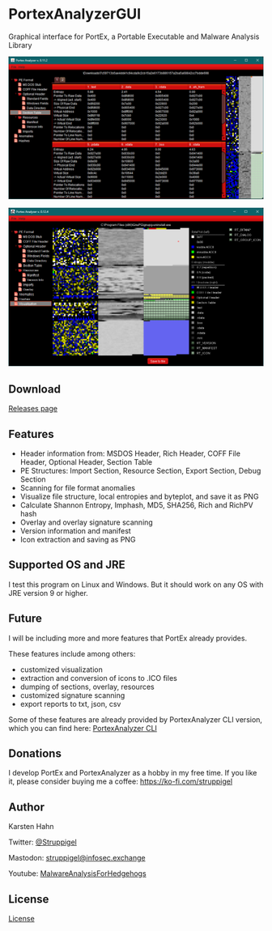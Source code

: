 # PortexAnalyzerGUI

Graphical interface for PortEx, a Portable Executable and Malware Analysis Library

![visualizer example](https://github.com/struppigel/PortexAnalyzerGUI/raw/main/resources/screenshot.png)

![visualizer example](https://github.com/struppigel/PortexAnalyzerGUI/raw/main/resources/screenshot2.png)

## Download

[Releases page](https://github.com/struppigel/PortexAnalyzerGUI/releases)

## Features

* Header information from: MSDOS Header, Rich Header, COFF File Header, Optional Header, Section Table
* PE Structures: Import Section, Resource Section, Export Section, Debug Section
* Scanning for file format anomalies
* Visualize file structure, local entropies and byteplot, and save it as PNG
* Calculate Shannon Entropy, Imphash, MD5, SHA256, Rich and RichPV hash
* Overlay and overlay signature scanning
* Version information and manifest
* Icon extraction and saving as PNG

## Supported OS and JRE

I test this program on Linux and Windows. But it should work on any OS with JRE version 9 or higher.

## Future

I will be including more and more features that PortEx already provides.

These features include among others:

* customized visualization
* extraction and conversion of icons to .ICO files
* dumping of sections, overlay, resources
* customized signature scanning
* export reports to txt, json, csv

Some of these features are already provided by PortexAnalyzer CLI version, which you can find here: [PortexAnalyzer CLI](https://github.com/struppigel/PortEx/tree/master/progs)

## Donations

I develop PortEx and PortexAnalyzer as a hobby in my free time. If you like it, please consider buying me a coffee: https://ko-fi.com/struppigel

## Author

Karsten Hahn 

Twitter: [@Struppigel](https://twitter.com/struppigel)

Mastodon: [struppigel@infosec.exchange](https://infosec.exchange/@struppigel)

Youtube: [MalwareAnalysisForHedgehogs](https://www.youtube.com/c/MalwareAnalysisForHedgehogs)

## License

[License](https://github.com/struppigel/PortexAnalyzerGUI/blob/main/LICENSE)
